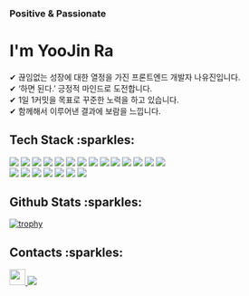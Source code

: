 <h3>Positive & Passionate</h3>
<h1>I'm YooJin Ra</h1>

<p>
  ✔ 끊임없는 성장에 대한 열정을 가진 프론트엔드 개발자 나유진입니다.<br />
  ✔ ‘하면 된다.’ 긍정적 마인드로 도전합니다.<br />
  ✔ 1일 1커밋을 목표로 꾸준한 노력을 하고 있습니다.<br />
  ✔ 함께해서 이루어낸 결과에 보람을 느낍니다.<br />
</p>

<h2>Tech Stack :sparkles:</h2>
<p>
  <img src="https://img.shields.io/badge/JavaScript-F7DF1E?style=for-the-badge&logo=JavaScript&logoColor=black">
  <img src="https://img.shields.io/badge/React-61DAFB?style=for-the-badge&logo=React&logoColor=black">
  <img src="https://img.shields.io/badge/TypeScript-3178C6?style=for-the-badge&logo=TypeScript&logoColor=black">
  <img src="https://img.shields.io/badge/Create React App-09D3AC?style=for-the-badge&logo=Create React App&logoColor=black">
  <img src="https://img.shields.io/badge/Redux-764ABC?style=for-the-badge&logo=Redux&logoColor=white">
  <img src="https://img.shields.io/badge/React Query-FF4154?style=for-the-badge&logo=React Query&logoColor=white">
  <img src="https://img.shields.io/badge/Axios-5A29E4?style=for-the-badge&logo=Axios&logoColor=white">
  <img src="https://img.shields.io/badge/React Router-CA4245?style=for-the-badge&logo=React Router&logoColor=white">
  <img src="https://img.shields.io/badge/Yarn-2C8EBB?style=for-the-badge&logo=Yarn&logoColor=white">
  <img src="https://img.shields.io/badge/styled-components-DB7093?style=for-the-badge&logo=styled-components&logoColor=white">
  <img src="https://img.shields.io/badge/HTML5-E34F26?style=for-the-badge&logo=HTML5&logoColor=white">
  <img src="https://img.shields.io/badge/CSS3-1572B6?style=for-the-badge&logo=CSS3&logoColor=white">
  <img src="https://img.shields.io/badge/Bootstrap-7952B3?style=for-the-badge&logo=Bootstrap&logoColor=white">
  <img src="https://img.shields.io/badge/Python-3776AB?style=for-the-badge&logo=Python&logoColor=white">
  <br>
  <img src="https://img.shields.io/badge/GitHub Pages-222222?style=for-the-badge&logo=GitHub Pages&logoColor=white">
  <img src="https://img.shields.io/badge/GitHub Actions-2088FF?style=for-the-badge&logo=GitHub Actions&logoColor=white">
  <img src="https://img.shields.io/badge/Amazon S3-569A31?style=for-the-badge&logo=Amazon S3&logoColor=white">
  <img src="https://img.shields.io/badge/Heroku-430098?style=for-the-badge&logo=Heroku&logoColor=white">
  <img src="https://img.shields.io/badge/Vercel-000000?style=for-the-badge&logo=Vercel&logoColor=white">
    <img src="https://img.shields.io/badge/Visual Studio Code-007ACC?style=for-the-badge&logo=Visual Studio Code&logoColor=white">
  <img src="https://img.shields.io/badge/Figma-F24E1E?style=for-the-badge&logo=Figma&logoColor=white">
</p>

<h2>Github Stats :sparkles:</h2>

[![trophy](https://github-profile-trophy.vercel.app/?username=YooJinRa&margin-w=15&margin-h=15)](https://github.com/ryo-ma/github-profile-trophy)

<h2>Contacts :sparkles:</h2>
<div>
  <a href="https://www.instagram.com/dev___yoo/">
    <img src="https://img.shields.io/badge/@dev___yoo-E4405F?style=flat-square&logo=Instagram&logoColor=white" height="28px"/>
  </a>
  <a href="mailto:dev.rayoojin@gmail.com"><img src="https://img.shields.io/badge/dev.rayoojin@gmail.com-EA4335?style=for-the-badge&logo=Gmail&logoColor=white"></a>
</div>
